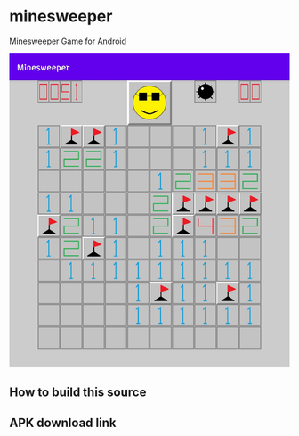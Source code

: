 # minesweeper
Minesweeper Game for Android

![screen_shot](doc/screen_shot.jpg)


## How to build this source


## APK download link